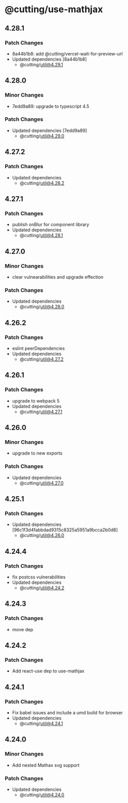 # @cutting/use-mathjax

## 4.28.1

### Patch Changes

- 8a44b1b8: add @cutting/vercel-wait-for-preview-url
- Updated dependencies [8a44b1b8]
  - @cutting/util@4.29.1

## 4.28.0

### Minor Changes

- 7edd9a89: upgrade to typescript 4.5

### Patch Changes

- Updated dependencies [7edd9a89]
  - @cutting/util@4.29.0

## 4.27.2

### Patch Changes

- Updated dependencies
  - @cutting/util@4.28.2

## 4.27.1

### Patch Changes

- publish onBlur for component library
- Updated dependencies
  - @cutting/util@4.28.1

## 4.27.0

### Minor Changes

- clear vulnearabilities and upgrade effection

### Patch Changes

- Updated dependencies
  - @cutting/util@4.28.0

## 4.26.2

### Patch Changes

- eslint peerDependencies
- Updated dependencies
  - @cutting/util@4.27.2

## 4.26.1

### Patch Changes

- upgrade to webpack 5
- Updated dependencies
  - @cutting/util@4.27.1

## 4.26.0

### Minor Changes

- upgrade to new exports

### Patch Changes

- Updated dependencies
  - @cutting/util@4.27.0

## 4.25.1

### Patch Changes

- Updated dependencies [96c1f3d4fabbdad9315c8325a5951a9bcca2b0d8]
  - @cutting/util@4.26.0

## 4.24.4

### Patch Changes

- fix postcss vulnerabilities
- Updated dependencies
  - @cutting/util@4.24.2

## 4.24.3

### Patch Changes

- move dep

## 4.24.2

### Patch Changes

- Add react-use dep to use-mathjax

## 4.24.1

### Patch Changes

- Fix babel issues and include a umd build for browser
- Updated dependencies
  - @cutting/util@4.24.1

## 4.24.0

### Minor Changes

- Add nested Mathax svg support

### Patch Changes

- Updated dependencies
  - @cutting/util@4.24.0

